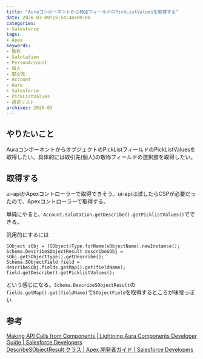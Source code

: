 ```yaml
---
title: "Auraコンポーネントから特定フィールドのPickListValuesを取得する"
date: 2020-03-09T15:54:48+09:00
categories: 
- Salesforce
tags: 
- Apex
keywords: 
- 敬称
- Salutation
- PersonAccount
- 個人
- 取引先
- Account
- Aura
- Salesforce
- PickListValues
- 選択リスト
archives: 2020-03
---
```


## やりたいこと

AuraコンポーネントからオブジェクトのPickListフィールドのPickListValuesを取得したい。具体的には取引先(個人)の敬称フィールドの選択肢を取得したい。

## 取得する

ui-apiかApexコントローラーで取得できそう。ui-apiは試したらCSPが必要だったので、Apexコントローラーで取得する。

単純にやると、`Account.Salutation.getDescribe().getPicklistValues()`でできる。

汎用的にするには

```apex
SObject sObj = (SObject)Type.forName(sObjectName).newInstance();
Schema.DescribeSObjectResult describeSObj = sObj.getSObjectType().getDescribe();
Schema.SObjectField field = describeSObj.fields.getMap().get(fieldName);
field.getDescribe().getPicklistValues();
```

という感じになる。`Schema.DescribeSObjectResult`の`fields.getMap().get(fieldName)`で`SObjectField`を取得するところが味噌っぽい

## 参考

[Making API Calls from Components | Lightning Aura Components Developer Guide | Salesforce Developers](https://developer.salesforce.com/docs/atlas.en-us.lightning.meta/lightning/js_api_calls_platform.htm)  
[DescribeSObjectResult クラス | Apex 開発者ガイド | Salesforce Developers](https://developer.salesforce.com/docs/atlas.ja-jp.apexcode.meta/apexcode/apex_methods_system_sobject_describe.htm)
